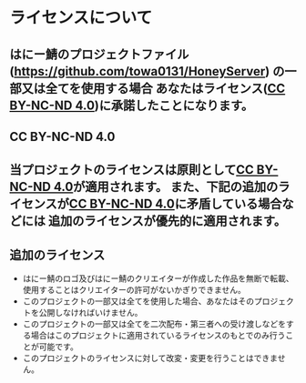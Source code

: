 # ライセンスについて
はにー鯖のプロジェクトファイル(https://github.com/towa0131/HoneyServer) の一部又は全てを使用する場合
あなたはライセンス([CC BY-NC-ND 4.0](https://creativecommons.org/licenses/by-nc-nd/4.0/legalcode))に承諾したことになります。
---
## CC BY-NC-ND 4.0
当プロジェクトのライセンスは原則として[CC BY-NC-ND 4.0](https://creativecommons.org/licenses/by-nc-nd/4.0/legalcode)が適用されます。
また、下記の追加のライセンスが[CC BY-NC-ND 4.0](https://creativecommons.org/licenses/by-nc-nd/4.0/legalcode)に矛盾している場合などには
追加のライセンスが優先的に適用されます。
---
## 追加のライセンス
- はにー鯖のロゴ及びはにー鯖のクリエイターが作成した作品を無断で転載、使用することはクリエイターの許可がないかぎりできません。
- このプロジェクトの一部又は全てを使用した場合、あなたはそのプロジェクトを公開しなければいけません。
- このプロジェクトの一部又は全てを二次配布・第三者への受け渡しなどをする場合はこのプロジェクトに適用されているライセンスのもとでのみ行うことが可能です。
- このプロジェクトのライセンスに対して改変・変更を行うことはできません。
